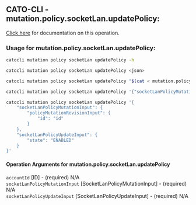 
## CATO-CLI - mutation.policy.socketLan.updatePolicy:
[Click here](https://api.catonetworks.com/documentation/#mutation-mutation.policy.socketLan.updatePolicy) for documentation on this operation.

### Usage for mutation.policy.socketLan.updatePolicy:

```bash
catocli mutation policy socketLan updatePolicy -h

catocli mutation policy socketLan updatePolicy <json>

catocli mutation policy socketLan updatePolicy "$(cat < mutation.policy.socketLan.updatePolicy.json)"

catocli mutation policy socketLan updatePolicy '{"socketLanPolicyMutationInput":{"policyMutationRevisionInput":{"id":"id"}},"socketLanPolicyUpdateInput":{"state":"ENABLED"}}'

catocli mutation policy socketLan updatePolicy '{
    "socketLanPolicyMutationInput": {
        "policyMutationRevisionInput": {
            "id": "id"
        }
    },
    "socketLanPolicyUpdateInput": {
        "state": "ENABLED"
    }
}'
```

#### Operation Arguments for mutation.policy.socketLan.updatePolicy ####

`accountId` [ID] - (required) N/A    
`socketLanPolicyMutationInput` [SocketLanPolicyMutationInput] - (required) N/A    
`socketLanPolicyUpdateInput` [SocketLanPolicyUpdateInput] - (required) N/A    
